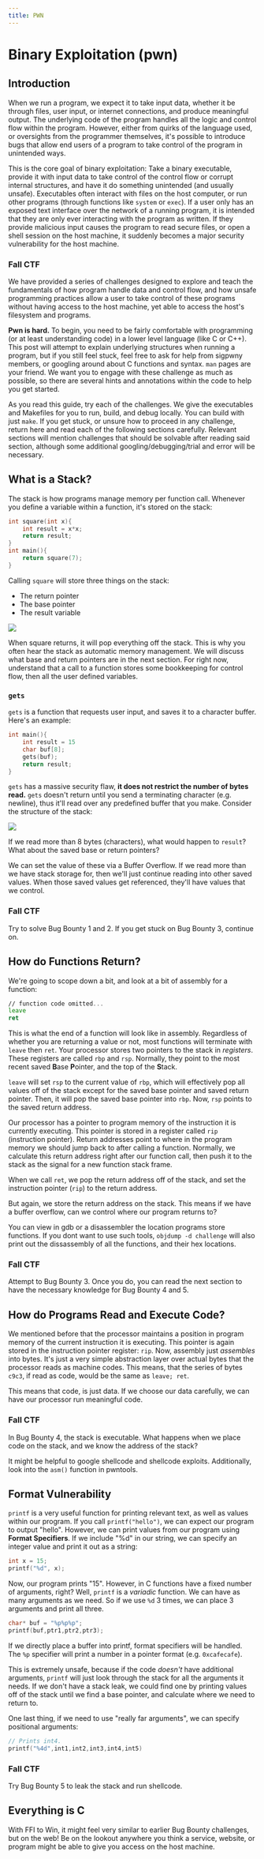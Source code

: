 ```yaml
---
title: PWN
---
```

# Binary Exploitation (pwn)

## Introduction
When we run a program, we expect it to take input data, whether it be through files, user input, or internet connections, and produce meaningful output. The underlying code of the program handles all the logic and control flow within the program. However, either from quirks of the language used, or oversights from the programmer themselves, it's possible to introduce bugs that allow end users of a program to take control of the program in unintended ways.

This is the core goal of binary exploitation: Take a binary executable, provide it with input data to take control of the control flow or corrupt internal structures, and have it do something unintended (and usually unsafe). Executables often interact with files on the host computer, or run other programs (through functions like `system` or `exec`). If a user only has an exposed text interface over the network of a running program, it is intended that they are only ever interacting with the program as written. If they provide malicious input causes the program to read secure files, or open a shell session on the host machine, it suddenly becomes a major security vulnerability for the host machine.

### Fall CTF
We have provided a series of challenges designed to explore and teach the fundamentals of how program handle data and control flow, and how unsafe programming practices allow a user to take control of these programs without having access to the host machine, yet able to access the host's filesystem and programs.

**Pwn is hard.** To begin, you need to be fairly comfortable with programming (or at least understanding code) in a lower level language (like C or C++). This post will attempt to explain underlying structures when running a program, but if you still feel stuck, feel free to ask for help from sigpwny members, or googling around about C functions and syntax. `man` pages are your friend. We want you to engage with these challenge as much as possible, so there are several hints and annotations within the code to help you get started.

As you read this guide, try each of the challenges. We give the executables and Makefiles for you to run, build, and debug locally. You can build with just `make`. If you get stuck, or unsure how to proceed in any challenge, return here and read each of the following sections carefully. Relevant sections will mention challenges that should be solvable after reading said section, although some additional googling/debugging/trial and error will be necessary.

## What is a Stack?
The stack is how programs manage memory per function call. Whenever you define a variable within a function, it's stored on the stack:
```c
int square(int x){
    int result = x*x;
    return result;
}
int main(){
    return square(7);
}
```

Calling `square` will store three things on the stack:
- The return pointer
- The base pointer
- The result variable
  

![](images/pwn/stack.png)



When square returns, it will pop everything off the stack. This is why you often hear the stack as automatic memory management. We will discuss what base and return pointers are in the next section. For right now, understand that a call to a function stores some bookkeeping for control flow, then all the user defined variables.

### `gets`
`gets` is a function that requests user input, and saves it to a character buffer. Here's an example:

```c
int main(){
    int result = 15
    char buf[8];
    gets(buf);
    return result;
}
```

`gets` has a massive security flaw, **it does not restrict the number of bytes read.** `gets` doesn't return until you send a terminating character (e.g. newline), thus it'll read over any predefined buffer that you make. Consider the structure of the stack:

![](images/pwn/gets.png)

If we read more than 8 bytes (characters), what would happen to `result`? What about the saved base or return pointers?

We can set the value of these via a Buffer Overflow. If we read more than we have stack storage for, then we'll just continue reading into other saved values. When those saved values get referenced, they'll have values that we control.


### Fall CTF
Try to solve Bug Bounty 1 and 2. If you get stuck on Bug Bounty 3, continue on.
## How do Functions Return?
We're going to scope down a bit, and look at a bit of assembly for a function:
```asm
// function code omitted...
leave
ret
```
This is what the end of a function will look like in assembly. Regardless of whether you are returning a value or not, most functions will terminate with `leave` then `ret`. Your processor stores two pointers to the stack in *registers*. These registers are called `rbp` and `rsp`. Normally, they point to the most recent saved **B**ase **P**ointer, and the top of the **S**tack.

`leave` will set `rsp` to the current value of `rbp`, which will effectively pop all values off of the stack except for the saved base pointer and saved return pointer. Then, it will pop the saved base pointer into `rbp`. Now, `rsp` points to the saved return address.

Our processor has a pointer to program memory of the instruction it is currently executing. This pointer is stored in a register called `rip` (instruction pointer). Return addresses point to where in the program memory we should jump back to after calling a function. Normally, we calculate this return address right after our function call, then push it to the stack as the signal for a new function stack frame.

When we call `ret`, we pop the return address off of the stack, and set the instruction pointer (`rip`) to the return address.

But again, we store the return address on the stack. This means if we have a buffer overflow, can we control where our program returns to?

You can view in gdb or a disassembler the location programs store functions. If you dont want to use such tools, `objdump -d challenge` will also print out the dissassembly of all the functions, and their hex locations.

### Fall CTF
Attempt to Bug Bounty 3. Once you do, you can read the next section to have the necessary knowledge for Bug Bounty 4 and 5.

## How do Programs Read and Execute Code?
We mentioned before that the processor maintains a position in program memory of the current instruction it is executing. This pointer is again stored in the instruction pointer register: `rip`. Now, assembly just *assembles* into bytes. It's just a very simple abstraction layer over actual bytes that the processor reads as machine codes. This means, that the series of bytes `c9c3`, if read as code, would be the same as `leave; ret`.

This means that code, is just data. If we choose our data carefully, we can have our processor run meaningful code.

### Fall CTF

In Bug Bounty 4, the stack is executable. What happens when we place code on the stack, and we know the address of the stack?

It might be helpful to google shellcode and shellcode exploits. Additionally, look into the `asm()` function in pwntools.


## Format Vulnerability
`printf` is a very useful function for printing relevant text, as well as values within our program. If you call `printf("hello")`, we can expect our program to output "hello". However, we can print values from our program using **Format Specifiers**. If we include "%d" in our string, we can specify an integer value and print it out as a string:

```c
int x = 15;
printf("%d", x);
```
Now, our program prints "15". However, in C functions have a fixed number of arguments, right? Well, `printf` is a *variadic* function. We can have as many arguments as we need. So if we use `%d` 3 times, we can place 3 arguments and print all three.

```c
char* buf = "%p%p%p";
printf(buf,ptr1,ptr2,ptr3);
```
If we directly place a buffer into printf, format specifiers will be handled. The `%p` specifier will print a number in a pointer format (e.g. `0xcafecafe`).

This is extremely unsafe, because if the code *doesn't* have additional arguments, `printf` will just look through the stack for all the arguments it needs. If we don't have a stack leak, we could find one by printing values off of the stack until we find a base pointer, and calculate where we need to return to.

One last thing, if we need to use "really far arguments", we can specify positional arguments:

```c
// Prints int4.
printf("%4d",int1,int2,int3,int4,int5)
```

### Fall CTF
Try Bug Bounty 5 to leak the stack and run shellcode.

## Everything is C

With FFI to Win, it might feel very similar to earlier Bug Bounty challenges, but on the web! Be on the lookout anywhere you think a service, website, or program might be able to give you access on the host machine.